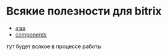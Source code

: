 # Всякие полезности для bitrix #

* [ajax](https://github.com/st7art22/bitrix-wiki-shit/blob/master/ajax.md)
* [components](https://github.com/st7art22/bitrix-wiki-shit/blob/master/components.md)

тут будет всякое в процессе работы
